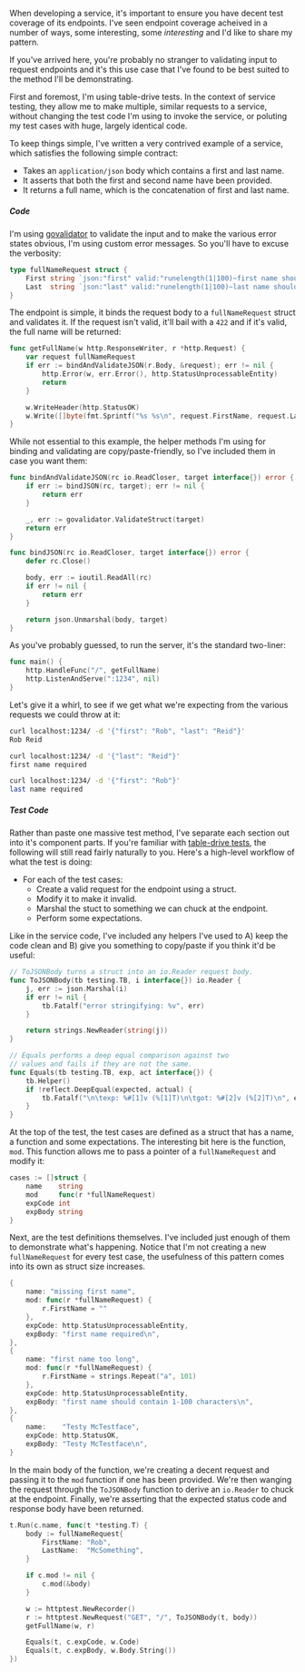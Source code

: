 

When developing a service, it's important to ensure you have decent test coverage of its endpoints.  I've seen endpoint coverage acheived in a number of ways, some interesting, some *interesting* and I'd like to share my pattern.

If you've arrived here, you're probably no stranger to validating input to request endpoints and it's this use case that I've found to be best suited to the method I'll be demonstrating.

First and foremost, I'm using table-drive tests.  In the context of service testing, they allow me to make multiple, similar requests to a service, without changing the test code I'm using to invoke the service, or poluting my test cases with huge, largely identical code.

To keep things simple, I've written a very contrived example of a service, which satisfies the following simple contract:

* Takes an `application/json` body which contains a first and last name.
* It asserts that both the first and second name have been provided.
* It returns a full name, which is the concatenation of first and last name.

##### Code

I'm using [govalidator](https://github.com/asaskevich/govalidator) to validate the input and to make the various error states obvious, I'm using custom error messages.  So you'll have to excuse the verbosity:

``` go
type fullNameRequest struct {
	First string `json:"first" valid:"runelength(1|100)~first name should contain 1-100 characters,required~first name required"`
	Last  string `json:"last" valid:"runelength(1|100)~last name should contain 1-100 characters,required~last name required"`
}
```

The endpoint is simple, it binds the request body to a `fullNameRequest` struct and validates it.  If the request isn't valid, it'll bail with a `422` and if it's valid, the full name will be returned:

``` go
func getFullName(w http.ResponseWriter, r *http.Request) {
	var request fullNameRequest
	if err := bindAndValidateJSON(r.Body, &request); err != nil {
		http.Error(w, err.Error(), http.StatusUnprocessableEntity)
		return
	}

	w.WriteHeader(http.StatusOK)
	w.Write([]byte(fmt.Sprintf("%s %s\n", request.FirstName, request.LastName)))
}
```

While not essential to this example, the helper methods I'm using for binding and validating are copy/paste-friendly, so I've included them in case you want them:

``` go
func bindAndValidateJSON(rc io.ReadCloser, target interface{}) error {
	if err := bindJSON(rc, target); err != nil {
		return err
	}

	_, err := govalidator.ValidateStruct(target)
	return err
}

func bindJSON(rc io.ReadCloser, target interface{}) error {
	defer rc.Close()

	body, err := ioutil.ReadAll(rc)
	if err != nil {
		return err
	}

	return json.Unmarshal(body, target)
}
```

As you've probably guessed, to run the server, it's the standard two-liner:

``` go
func main() {
	http.HandleFunc("/", getFullName)
	http.ListenAndServe(":1234", nil)
}
```

Let's give it a whirl, to see if we get what we're expecting from the various requests we could throw at it:

``` bash
curl localhost:1234/ -d '{"first": "Rob", "last": "Reid"}'
Rob Reid

curl localhost:1234/ -d '{"last": "Reid"}'
first name required

curl localhost:1234/ -d '{"first": "Rob"}'
last name required
```

##### Test Code

Rather than paste one massive test method, I've separate each section out into it's component parts.  If you're familiar with [table-drive tests](https://blog.golang.org/subtests), the following will still read fairly naturally to you.  Here's a high-level workflow of what the test is doing:

* For each of the test cases:
  * Create a valid request for the endpoint using a struct.
  * Modify it to make it invalid.
  * Marshal the stuct to something we can chuck at the endpoint.
  * Perform some expectations.

Like in the service code, I've included any helpers I've used to A) keep the code clean and B) give you something to copy/paste if you think it'd be useful:

``` go
// ToJSONBody turns a struct into an io.Reader request body.
func ToJSONBody(tb testing.TB, i interface{}) io.Reader {
	j, err := json.Marshal(i)
	if err != nil {
		tb.Fatalf("error stringifying: %v", err)
	}

	return strings.NewReader(string(j))
}

// Equals performs a deep equal comparison against two
// values and fails if they are not the same.
func Equals(tb testing.TB, exp, act interface{}) {
	tb.Helper()
	if !reflect.DeepEqual(expected, actual) {
		tb.Fatalf("\n\texp: %#[1]v (%[1]T)\n\tgot: %#[2]v (%[2]T)\n", exp, act)
	}
}
```

At the top of the test, the test cases are defined as a struct that has a name, a function and some expectations.  The interesting bit here is the function, `mod`.  This function allows me to pass a pointer of a `fullNameRequest` and modify it:

``` go
cases := []struct {
    name    string
    mod     func(r *fullNameRequest)
    expCode int
    expBody string
}
```

Next, are the test definitions themselves.  I've included just enough of them to demonstrate what's happening.  Notice that I'm not creating a new `fullNameRequest` for every test case, the usefulness of this pattern comes into its own as struct size increases. 

``` go
{
    name: "missing first name",
    mod: func(r *fullNameRequest) {
        r.FirstName = ""
    },
    expCode: http.StatusUnprocessableEntity,
    expBody: "first name required\n",
},
{
    name: "first name too long",
    mod: func(r *fullNameRequest) {
        r.FirstName = strings.Repeat("a", 101)
    },
    expCode: http.StatusUnprocessableEntity,
    expBody: "first name should contain 1-100 characters\n",
},
{
    name:    "Testy McTestface",
    expCode: http.StatusOK,
    expBody: "Testy McTestface\n",
}
```

In the main body of the function, we're creating a decent request and passing it to the `mod` function if one has been provided.  We're then wanging the request through the `ToJSONBody` function to derive an `io.Reader` to chuck at the endpoint.  Finally, we're asserting that the expected status code and response body have been returned.

``` go
t.Run(c.name, func(t *testing.T) {
    body := fullNameRequest{
        FirstName: "Rob",
        LastName:  "McSomething",
    }

    if c.mod != nil {
        c.mod(&body)
    }

    w := httptest.NewRecorder()
    r := httptest.NewRequest("GET", "/", ToJSONBody(t, body))
    getFullName(w, r)

    Equals(t, c.expCode, w.Code)
    Equals(t, c.expBody, w.Body.String())
})
```